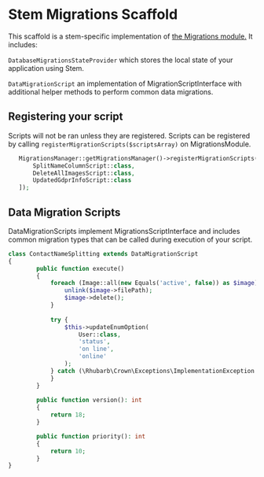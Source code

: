 Stem Migrations Scaffold
========================

This scaffold is a stem-specific implementation of [the Migrations module.](https://github.com/RhubarbPHP/Module.Migrations) It includes:

`DatabaseMigrationsStateProvider` which stores the local state of your application using Stem.

`DataMigrationScript` an implementation of MigrationScriptInterface with additional helper methods to perform common data migrations. 

## Registering your script

Scripts will not be ran unless they are registered. Scripts can be registered by calling `registerMigrationScripts($scriptsArray)` on MigrationsModule.  

~~~php
   MigrationsManager::getMigrationsManager()->registerMigrationScripts([
       SplitNameColumnScript::class,
       DeleteAllImagesScript::class,
       UpdatedGdprInfoScript::class
   ]);
~~~

## Data Migration Scripts

DataMigrationScripts implement MigrationsScriptInterface and includes common migration types that can be called during execution of your script. 

~~~php
class ContactNameSplitting extends DataMigrationScript
{
        public function execute()
        {
            foreach (Image::all(new Equals('active', false)) as $image) {
                unlink($image->filePath);
                $image->delete();
            }
            
            try {
                $this->updateEnumOption(
                    User::class,
                    'status',
                    'on line',
                    'online'
                );
            } catch (\Rhubarb\Crown\Exceptions\ImplementationException $e) {
            }
        }
    
        public function version(): int
        {
            return 18;
        }

        public function priority(): int
        {
            return 10;
        }
}
~~~
